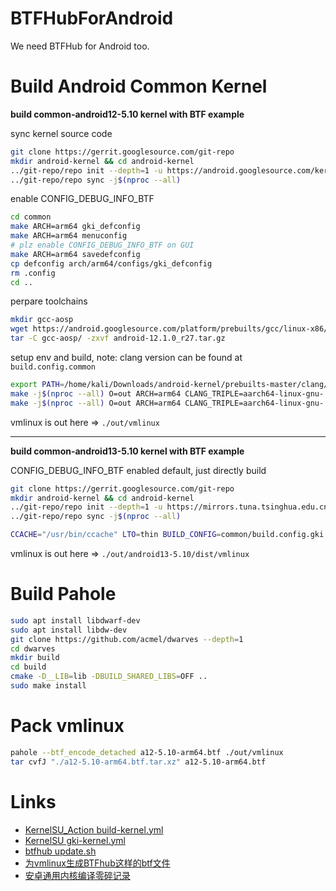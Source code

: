 # BTFHubForAndroid

We need BTFHub for Android too.

# Build Android Common Kernel

**build common-android12-5.10 kernel with BTF example**

sync kernel source code

```bash
git clone https://gerrit.googlesource.com/git-repo
mkdir android-kernel && cd android-kernel
../git-repo/repo init --depth=1 -u https://android.googlesource.com/kernel/manifest -b common-android12-5.10
../git-repo/repo sync -j$(nproc --all)
```

enable CONFIG_DEBUG_INFO_BTF

```bash
cd common
make ARCH=arm64 gki_defconfig
make ARCH=arm64 menuconfig
# plz enable CONFIG_DEBUG_INFO_BTF on GUI
make ARCH=arm64 savedefconfig
cp defconfig arch/arm64/configs/gki_defconfig
rm .config
cd ..
```

perpare toolchains

```bash
mkdir gcc-aosp
wget https://android.googlesource.com/platform/prebuilts/gcc/linux-x86/aarch64/aarch64-linux-android-4.9/+archive/refs/tags/android-12.1.0_r27.tar.gz
tar -C gcc-aosp/ -zxvf android-12.1.0_r27.tar.gz
```

setup env and build, note: clang version can be found at `build.config.common`

```bash
export PATH=/home/kali/Downloads/android-kernel/prebuilts-master/clang/host/linux-x86/clang-r416183b/bin:$PATH
make -j$(nproc --all) O=out ARCH=arm64 CLANG_TRIPLE=aarch64-linux-gnu- CROSS_COMPILE=/home/kali/Downloads/gcc-aosp/bin/aarch64-linux-android- CC=clang LD=ld.lld gki_defconfig
make -j$(nproc --all) O=out ARCH=arm64 CLANG_TRIPLE=aarch64-linux-gnu- CROSS_COMPILE=/home/kali/Downloads/gcc-aosp/bin/aarch64-linux-android- CC=clang LD=ld.lld
```

vmlinux is out here => `./out/vmlinux`

---

**build common-android13-5.10 kernel with BTF example**

CONFIG_DEBUG_INFO_BTF enabled default, just directly build

```bash
git clone https://gerrit.googlesource.com/git-repo
mkdir android-kernel && cd android-kernel
../git-repo/repo init --depth=1 -u https://mirrors.tuna.tsinghua.edu.cn/git/AOSP/kernel/manifest -b common-android13-5.10
../git-repo/repo sync -j$(nproc --all)

CCACHE="/usr/bin/ccache" LTO=thin BUILD_CONFIG=common/build.config.gki.aarch64 build/build.sh
```

vmlinux is out here => `./out/android13-5.10/dist/vmlinux`

# Build Pahole

```bash
sudo apt install libdwarf-dev
sudo apt install libdw-dev
git clone https://github.com/acmel/dwarves --depth=1
cd dwarves
mkdir build
cd build
cmake -D__LIB=lib -DBUILD_SHARED_LIBS=OFF ..
sudo make install
```

# Pack vmlinux

```bash
pahole --btf_encode_detached a12-5.10-arm64.btf ./out/vmlinux
tar cvfJ "./a12-5.10-arm64.btf.tar.xz" a12-5.10-arm64.btf
```

# Links

- [KernelSU_Action build-kernel.yml](https://github.com/xiaoleGun/KernelSU_Action/blob/main/.github/workflows/build-kernel.yml)
- [KernelSU gki-kernel.yml](https://github.com/tiann/KernelSU/blob/main/.github/workflows/gki-kernel.yml)
- [btfhub update.sh](https://github.com/aquasecurity/btfhub/blob/main/tools/update.sh)
- [为vmlinux生成BTFhub这样的btf文件](https://blog.seeflower.dev/archives/217/)
- [安卓通用内核编译零碎记录](https://blog.seeflower.dev/archives/231/)
